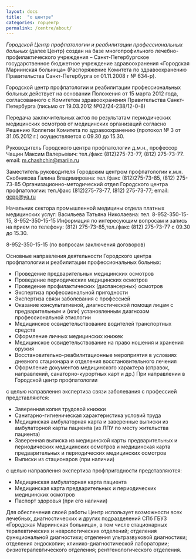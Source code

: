```yaml
---
layout: docs
title:  "о центре"
categories: горцентр
permalink: /centre/about/
---
```

*Городской Центр профпатологии и реабилитации профессиональных больных* (далее Центр) создан на базе многопрофильного лечебно-профилактического учреждения – Санкт-Петербургское государственное бюджетное учреждение здравоохранения «Городская Мариинская больница» (Распоряжение Комитета по здравоохранению Правительства Санкт-Петербурга от 01.11.2008 г № 634-р).

Городской центр профпатологии и реабилитации профессиональных больных действует на основании Положения от 15 марта 2012 года, согласованного с Комитетом здравоохранения Правительства Санкт-Петербурга (письмо от 19.03.2012 №02/24-238/12-0-8)

Передача заключительных актов по результатам периодических медицинских осмотров от медицинских организаций согласно Решению Коллегии Комитета по здравоохранению (протокол № 3 от 31.05.2012 г.) осуществляется с 09.30 до 15.30.

Руководитель Городского центра профпатологии д.м.н., профессор Чащин Максим Валерьевич: тел./факс (812)275-73-77, (812) 275-73-77. email: m.chashchin@mariin.ru

Заместитель руководителя  Городским центром профпатологии к.м.н. Скобникова Галина Владимировна: тел./факс (812)275-73-85, (812) 275-73-85
Организационно-методический отдел Городского центра профпатологии: тел./факс (812)275-73-77, (812) 275-73-77; email: gcpp@ya.ru

Начальник сектора промышленной медицины отдела платных медицинских услуг: Васильева Татьяна Николаевна: тел. 8-952-350-15-15, 8-952-350-15-15
Информация по интересующим вопросам и запись на прием по телефону: (812) 275-73-85,тел./факс (812) 275-73-77 с 09.30 до 15.30.

8-952-350-15-15 (по вопросам заключения договоров)

Основные направления деятельности Городского центра профпатологии и реабилитации профессиональных больных:
* Проведение предварительных медицинских осмотров
* Проведение периодических медицинских осмотров
* Проведение профилактических (диспансерных) осмотров
* Экспертиза профессиональной пригодности
* Экспертиза связи заболевания с профессией
* Оказание консультативной, диагностической помощи лицам с предварительным и (или) установленным диагнозом профессиональной этиологии
* Медицинское освидетельствование водителей транспортных средств
* Оформление личных медицинских книжек
* Медицинское освидетельствование на право ношения и хранения оружия
* Восстановительно-реабилитационные мероприятия в условиях дневного стационара и отделения восстановительного лечения
* Оформление документов медицинского характера (справок, направлений, санаторно-курортных карт и др.) При направлении в Городской центр профпатологии 

с целью направления экспертиза связи заболевания с профессией представляются:
 * Заверенная копия трудовой книжки
 * Санитарно-гигиеническая характеристика условий труда
 * Медицинская амбулаторная карта и заверенные выписки из амбулаторной карты пациента (из ЛПУ по месту жительства пациента)
 * Заверенная выписка из медицинской карты предварительных и периодических медицинских осмотров и медицинская карта предварительных и периодических медицинских осмотров
 * Выписки из стационаров (при наличии)

с целью направления экспертиза профпригодности представляются:
 * Медицинская амбулаторная карта пациента
 * Медицинская карта предварительных и периодических медицинских осмотров
 * Паспорт здоровья (при его наличии)

Для обеспечения своей работы Центр использует возможности всех лечебных, диагностических и других подразделений СПб ГБУЗ «Городская Мариинская больница», в том числе стационарных терапевтических и неврологических отделений; отделения функциональной диагностики; отделения ультразвуковой диагностики; отделения эндоскопии; клинико-диагностической лаборатории; физиотерапевтического отделения; рентгенологического отделения.
